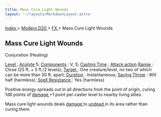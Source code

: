```yaml
---
title: Mass Cure Light Wounds
layout: '~/layouts/MarkdownLayout.astro'
---
```


[ Index ](/) > [ Modern D20 ](/modern.d20.srd) > [ FX ](/modern.d20.srd/fx) > Mass Cure Light Wounds

##  Mass Cure Light Wounds

Conjuration (Healing)

[ Level ](/modern.d20.srd/fx/level) : [ Acolyte](/modern.d20.srd/classes/advanced/acolyte) 5; [ Components](/modern.d20.srd/fx/components) : V, S; [ Casting Time](/modern.d20.srd/fx/casting.time) ; [ Attack action](/modern.d20.srd/combat/attack.actions) [ Range ](/modern.d20.srd/fx/range) :
Close (25 ft. + 5 ft./2 levels); [ Target ](/modern.d20.srd/fx/target) : One
creature/level, no two of which can be more than 30 ft. apart; [ Duration](/modern.d20.srd/fx/duration) : Instantaneous; [ Saving Throw](/modern.d20.srd/basics/saving.throws) : Will half (harmless); [ Spell Resistance ](/modern.d20.srd/special.abilities/spell.resistance) : Yes
(harmless)

Positive energy spreads out in all directions from the point of origin, curing
1d8 points of [ damage ](/modern.d20.srd/combat/damage) +1 point per caster
level to nearby living allies.

Mass cure light wounds deals [ damage ](/modern.d20.srd/combat/damage) to [undead ](/modern.d20.srd/creature.types/undead) in its area rather than curing
them.

